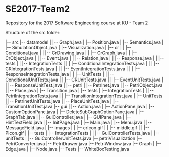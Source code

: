 # SE2017-Team2
Repository for the 2017 Software Engineering course at KU - Team 2

Structure of the src folder:

|-- src
    |-- datamodel
    |   |-- Graph.java
    |   |-- Position.java
    |   |-- Semantics.java
    |   |-- SimulationObject.java
    |   |-- Visualization.java
    |   |-- cr
    |   |   |-- Conditional.java
    |   |   |-- CrDrawing.java
    |   |   |-- CrGraph.java
    |   |   |-- CrObject.java
    |   |   |-- Event.java
    |   |   |-- Relation.java
    |   |   |-- Response.java
    |   |   |-- tests
    |   |       |-- IntegrationTests
    |   |       |   |-- ConditionalIntegrationTests.java
    |   |       |   |-- CRIntegrationTests.java
    |   |       |   |-- EventIntegrationTests.java
    |   |       |   |-- ResponseIntegrationTests.java
    |   |       |-- UnitTests
    |   |           |-- ConditionalUnitTests.java
    |   |           |-- CRUnitTests.java
    |   |           |-- EventUnitTests.java
    |   |           |-- ResponseUnitTest.java
    |   |-- petri
    |       |-- Petrinet.java
    |       |-- PetriObject.java
    |       |-- Place.java
    |       |-- Transition.java
    |       |-- tests
    |           |-- IntegrationTests
    |           |   |-- PetriIntegrationTests.java
    |           |   |-- TransitionIntegrationTest.java
    |           |-- UnitTests
    |               |-- PetrinetUnitTests.java
    |               |-- PlaceUnitTest.java
    |               |-- TransitionUnitTest.java
    |-- gui
    |   |-- Action.java
    |   |-- ActionPane.java
    |   |-- CustomOptionPane.java
    |   |-- DeleteSubGraphOptionPane.java
    |   |-- GraphTab.java
    |   |-- GuiController.java
    |   |-- GUIPane.java
    |   |-- HintTextField.java
    |   |-- InitPage.java
    |   |-- Main.java
    |   |-- Menu.java
    |   |-- MessageField.java
    |   |-- images
    |   |   |-- crIcon.gif
    |   |   |-- middle.gif
    |   |   |-- PIcon.gif
    |   |-- tests
    |       |-- IntegrationTests
    |       |   |-- GuiControllerTests.java
    |       |-- unitTests
    |           |-- GuiControllerUnitTests.java
    |-- petriVisualization
        |-- PetriConverter.java
        |-- PetriDrawer.java
        |-- PetriWindow.java
        |-- Graph
        |   |-- Edge.java
        |   |-- Node.java
        |-- Tests
            |-- WhiteBoxTesting.java